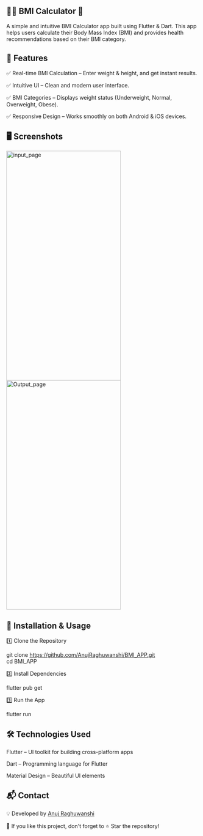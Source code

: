 ## 🏋️‍♂️ BMI Calculator 📱
A simple and intuitive BMI Calculator app built using Flutter & Dart. This app helps users calculate their Body Mass Index (BMI) and provides health recommendations based on their BMI category.

## 📌 Features
✅ Real-time BMI Calculation – Enter weight & height, and get instant results.  

✅ Intuitive UI – Clean and modern user interface.  

✅ BMI Categories – Displays weight status (Underweight, Normal, Overweight, Obese).  

✅ Responsive Design – Works smoothly on both Android & iOS devices.

## 🖥️ Screenshots
<img src="https://github.com/user-attachments/assets/1149d4e1-1f17-4a5a-8035-68d817606da5" alt="input_page" width="300" height="600">
<img src="https://github.com/user-attachments/assets/f2db218e-119c-4bdc-9f94-5e1026af95ab" alt="Output_page" width="300" height="600">


## 🚀 Installation & Usage
1️⃣ Clone the Repository 

git clone https://github.com/AnujRaghuwanshi/BMI_APP.git<br>
cd BMI_APP  

2️⃣ Install Dependencies  

flutter pub get  

3️⃣ Run the App  

flutter run

## 🛠️ Technologies Used 

Flutter – UI toolkit for building cross-platform apps  

Dart – Programming language for Flutter  

Material Design – Beautiful UI elements  

## 📬 Contact  

💡 Developed by [ Anuj Raghuwanshi](https://github.com/AnujRaghuwanshi)

🙌 If you like this project, don't forget to ⭐ Star the repository!
